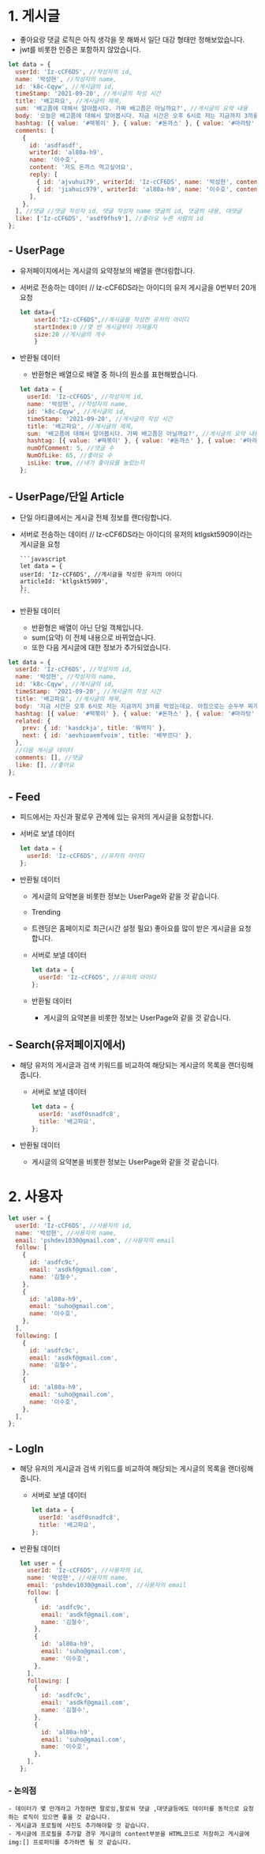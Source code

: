 # 1. 게시글

- 좋아요랑 댓글 로직은 아직 생각을 못 해봐서 일단 대강 형태만 정해보았습니다.
- jwt를 비롯한 인증은 포함하지 않았습니다.

```javascript
let data = {
  userId: 'Iz-cCF6DS', //작성자의 id,
  name: '박성현', //작성자의 name,
  id: 'k8c-Cqyw', //게시글의 id,
  timeStamp: '2021-09-20', //게시글의 작성 시간
  title: '배고파요', //게시글의 제목,
  sum: '배고픔에 대해서 알아봅시다. 가짜 배고픔은 아닐까요?', //게시글의 요약 내용
  body: '오늘은 배고픔에 대해서 알아봅시다. 지금 시간은 오후 6시로 저는 지금까지 3끼를 먹었는데요. 아침으로는 순두부 찌개를 먹었습니다. 그러고 점심으로 돈까스를 먹었습니다. 그러고 나서 점심 겸 저녁으로 돈까스를 먹었습니다. 그랬더니 6시인 지금 전혀 배고프지 않고 너무 배부릅니다.', //게시글의 전체 내용
  hashtag: [{ value: '#떡볶이' }, { value: '#돈까스' }, { value: '#마라탕' }], //해시태그 데이터
  comments: [
    {
      id: 'asdfasdf',
      writerId: 'al80a-h9',
      name: '이수호',
      content: '저도 돈까스 먹고싶어요',
      reply: [
        { id: 'ajvuhui79', writerId: 'Iz-cCF6DS', name: '박성현', content: '집 앞에서 사드세요' },
        { id: 'jiahuic979', writerId: 'al80a-h9', name: '이수호', content: '네' },
      ],
    },
  ], //댓글 //댓글 작성자 id, 댓글 작성자 name 댓글의 id, 댓글의 내용, 대댓글
  like: ['Iz-cCF6DS', 'asdf9fhs9'], //좋아요 누른 사람의 id
};
```

## - UserPage

- 유저페이지에서는 게시글의 요약정보의 배열을 랜더링합니다.
- 서버로 전송하는 데이터
  // Iz-cCF6DS라는 아이디의 유저 게시글을 0번부터 20개 요청

  ```javascript
  let data={
      userId:"Iz-cCF6DS",//게시글을 작성한 유저의 아이디
      startIndex:0 //몇 번 게시글부터 가져올지
      size:20 //게시글의 개수
      }
  ```

- 반환될 데이터

  - 반환형은 배열으로 배열 중 하나의 원소를 표현해봤습니다.

  ```javascript
  let data = {
    userId: 'Iz-cCF6DS', //작성자의 id,
    name: '박성현', //작성자의 name,
    id: 'k8c-Cqyw', //게시글의 id,
    timeStamp: '2021-09-20', //게시글의 작성 시간
    title: '배고파요', //게시글의 제목,
    sum: '배고픔에 대해서 알아봅시다. 가짜 배고픔은 아닐까요?', //게시글의 요약 내용
    hashtag: [{ value: '#떡볶이' }, { value: '#돈까스' }, { value: '#마라탕' }], //해시태그 데이터
    numOfComment: 5, //댓글 수
    NumOfLike: 65, //좋아요 수
    isLike: true, //내가 좋아요를 눌렀는지
  };
  ```

## - UserPage/단일 Article

- 단일 아티클에서는 게시글 전체 정보를 랜더링합니다.

- 서버로 전송하는 데이터
  // Iz-cCF6DS라는 아이디의 유저의 ktlgskt5909이라는 게시글을 요청

      ```javascript
      let data = {
      userId: 'Iz-cCF6DS', //게시글을 작성한 유저의 아이디
      articleId: 'ktlgskt5909',
      };
      ```

- 반환될 데이터

  - 반환형은 배열이 아닌 단일 객체입니다.
  - sum(요약) 이 전체 내용으로 바뀌었습니다.
  - 또한 다음 게시글에 대한 정보가 추가되었습니다.

```javascript
let data = {
  userId: 'Iz-cCF6DS', //작성자의 id,
  name: '박성현', //작성자의 name,
  id: 'k8c-Cqyw', //게시글의 id,
  timeStamp: '2021-09-20', //게시글의 작성 시간
  title: '배고파요', //게시글의 제목,
  body: '지금 시간은 오후 6시로 저는 지금까지 3끼를 먹었는데요. 아침으로는 순두부 찌개를 먹었습니다. 그러고 점심으로 돈까스를 먹었습니다. 그러고 나서 점심 겸 저녁으로 돈까스를 먹었습니다. 그랬더니 6시인 지금 전혀 배고프지 않고 너무 배부릅니다.', //게시글의 전체 내용
  hashtag: [{ value: '#떡볶이' }, { value: '#돈까스' }, { value: '#마라탕' }], //해시태그 데이터
  related: {
    prev: { id: 'kasdckja', title: '뭐먹지' },
    next: { id: 'aevhioaemfvoim', title: '배부르다' },
  },
  //다음 게시글 데이터
  comments: [], //댓글
  like: [], //좋아요
};
```

## - Feed

- 피드에서는 자신과 팔로우 관계에 있는 유저의 게시글을 요청합니다.
- 서버로 보낼 데이터

  ```javascript
  let data = {
    userId: 'Iz-cCF6DS', //유저의 아이디
  };
  ```

- 반환될 데이터

  - 게시글의 요약본을 비롯한 정보는 UserPage와 같을 것 같습니다.

  - Trending

  - 트렌딩은 홈페이지로 최근(시간 설정 필요) 좋아요를 많이 받은 게시글을 요청합니다.
  - 서버로 보낼 데이터

    ```javascript
    let data = {
      userId: 'Iz-cCF6DS', //유저의 아이디
    };
    ```

  - 반환될 데이터
    - 게시글의 요약본을 비롯한 정보는 UserPage와 같을 것 같습니다.

## - Search(유저페이지에서)

- 해당 유저의 게시글과 검색 키워드를 비교하여 해당되는 게시글의 목록을 랜더링해줍니다.

  - 서버로 보낼 데이터

    ```javascript
    let data = {
      userId: 'asdf0snadfc8',
      title: '배고파요',
    };
    ```

- 반환될 데이터
  - 게시글의 요약본을 비롯한 정보는 UserPage와 같을 것 같습니다.

# 2. 사용자

```javascript
let user = {
  userId: 'Iz-cCF6DS', //사용자의 id,
  name: '박성현', //사용자의 name,
  email: 'pshdev1030@gmail.com', //사용자의 email
  follow: [
    {
      id: 'asdfc9c',
      email: 'asdkf@gmail.com',
      name: '김철수',
    },
    {
      id: 'al80a-h9',
      email: 'suho@gmail.com',
      name: '이수호',
    },
  ],
  following: [
    {
      id: 'asdfc9c',
      email: 'asdkf@gmail.com',
      name: '김철수',
    },
    {
      id: 'al80a-h9',
      email: 'suho@gmail.com',
      name: '이수호',
    },
  ],
};
```

## - LogIn

- 해당 유저의 게시글과 검색 키워드를 비교하여 해당되는 게시글의 목록을 랜더링해줍니다.

  - 서버로 보낼 데이터

    ```javascript
    let data = {
      userId: 'asdf0snadfc8',
      title: '배고파요',
    };
    ```

- 반환될 데이터

  ```javascript
  let user = {
    userId: 'Iz-cCF6DS', //사용자의 id,
    name: '박성현', //사용자의 name,
    email: 'pshdev1030@gmail.com', //사용자의 email
    follow: [
      {
        id: 'asdfc9c',
        email: 'asdkf@gmail.com',
        name: '김철수',
      },
      {
        id: 'al80a-h9',
        email: 'suho@gmail.com',
        name: '이수호',
      },
    ],
    following: [
      {
        id: 'asdfc9c',
        email: 'asdkf@gmail.com',
        name: '김철수',
      },
      {
        id: 'al80a-h9',
        email: 'suho@gmail.com',
        name: '이수호',
      },
    ],
  };
  ```

### - 논의점

    - 데이터가 몇 만개라고 가정하면 팔로잉,팔로워 댓글 ,대댓글등에도 데이터를 동적으로 요청하는 로직이 있으면 좋을 것 같습니다.
    - 게시글과 포로필에 사진도 추가해야할 것 같습니다.
    - 게시글에 프로필을 추가할 경우 게시글의 content부분을 HTML코드로 저장하고 게시글에 img:[] 프로퍼티를 추가하면 될 것 같습니다.
